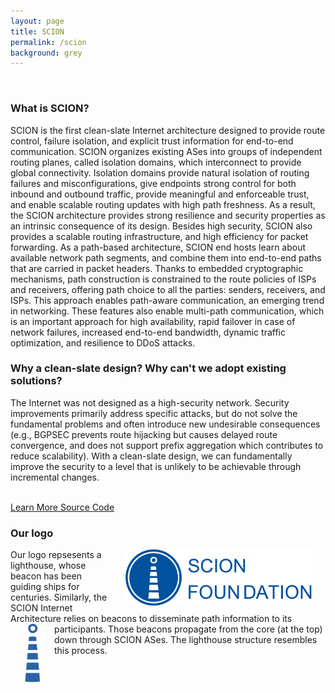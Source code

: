 ```yaml
---
layout: page
title: SCION
permalink: /scion
background: grey
---
```

<br>

### What is SCION?
SCION is the first clean-slate Internet architecture designed to provide route control, failure isolation, and explicit trust information for end-to-end communication. SCION organizes existing ASes into groups of independent routing planes, called isolation domains, which interconnect to provide global connectivity. Isolation domains provide natural isolation of routing failures and misconfigurations, give endpoints strong control for both inbound and outbound traffic, provide meaningful and enforceable trust, and enable scalable routing updates with high path freshness. As a result, the SCION architecture provides strong resilience and security properties as an intrinsic consequence of its design. Besides high security, SCION also provides a scalable routing infrastructure, and high efficiency for packet forwarding. As a path-based architecture, SCION end hosts learn about available network path segments, and combine them into end-to-end paths that are carried in packet headers. Thanks to embedded cryptographic mechanisms, path construction is constrained to the route policies of ISPs and receivers, offering path choice to all the parties: senders, receivers, and ISPs. This approach enables path-aware communication, an emerging trend in networking. These features also enable multi-path communication, which is an important approach for high availability, rapid failover in case of network failures, increased end-to-end bandwidth, dynamic traffic optimization, and resilience to DDoS attacks.

### Why a clean-slate design? Why can't we adopt existing solutions?
The Internet was not designed as a high-security network. Security improvements
primarily address specific attacks, but do not solve the fundamental problems
and often introduce new undesirable consequences (e.g., BGPSEC prevents route
hijacking but causes delayed route convergence, and does not support prefix
aggregation which contributes to reduce scalability). With a clean-slate design,
we can fundamentally improve the security to a level that is unlikely to be
achievable through incremental changes.

<br>
<a class="btn btn-primary btn-lg" href="https://scion-architecture.net">
    <i class="fas fa-user-graduate"></i> Learn More
</a>
<a class="btn btn-primary btn-lg" href="https://github.com/scionproto/scion">
    <i class="fab fa-github"></i> Source Code
</a>

<br>

### Our logo

<img align="right" src="/assets/img/logo.png" width="300px" style="vertical-align:middle;margin:0px 20px">
Our logo repsesents a lighthouse, whose beacon has been guiding ships for centuries. Similarly, the SCION Internet Architecture relies on beacons to disseminate path information to its participants. 

<img align="left" src="/assets/img/beacon_transparent.png" width="30px" style="vertical-align:middle;margin:0px 20px">
Those beacons propagate from the core (at the top) down through SCION ASes. The lighthouse structure resembles this process.  

<br>
<br>